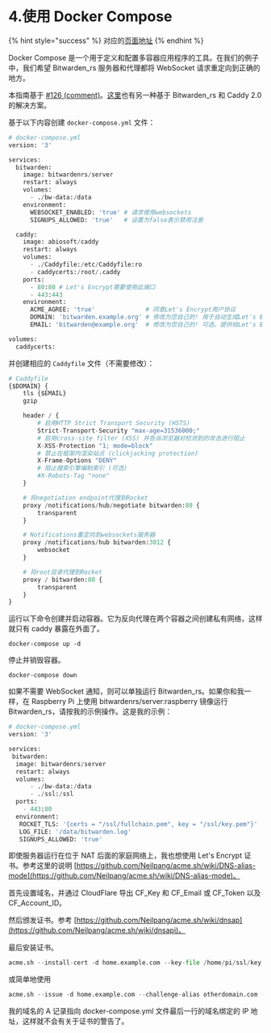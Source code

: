 # 4.使用 Docker Compose

{% hint style="success" %}
对应的[页面地址](https://github.com/dani-garcia/bitwarden_rs/wiki/Using-Docker-Compose)
{% endhint %}

Docker Compose 是一个用于定义和配置多容器应用程序的工具。在我们的例子中，我们希望 Bitwarden\_rs 服务器和代理都将 WebSocket 请求重定向到正确的地方。

本指南基于 [\#126 \(comment\)](https://github.com/dani-garcia/bitwarden_rs/issues/126#issuecomment-417872681)。[这里](https://github.com/sosandroid/docker-bitwarden_rs-caddy-synology)也有另一种基于 Bitwarden\_rs 和 Caddy 2.0 的解决方案。

基于以下内容创建 `docker-compose.yml` 文件：

```python
# docker-compose.yml
version: '3'

services:
  bitwarden:
    image: bitwardenrs/server
    restart: always
    volumes:
      - ./bw-data:/data
    environment:
      WEBSOCKET_ENABLED: 'true' # 请求使用websockets
      SIGNUPS_ALLOWED: 'true'   # 设置为false表示禁用注册

  caddy:
    image: abiosoft/caddy
    restart: always
    volumes:
      - ./Caddyfile:/etc/Caddyfile:ro
      - caddycerts:/root/.caddy
    ports:
      - 80:80 # Let's Encrypt需要使用此端口
      - 443:443
    environment:
      ACME_AGREE: 'true'              # 同意Let's Encrypt用户协议
      DOMAIN: 'bitwarden.example.org' # 修改为您自己的! 用于自动生成Let's Encrypt SSL
      EMAIL: 'bitwarden@example.org'  # 修改为您自己的! 可选。提供给Let's Encrypt

volumes:
  caddycerts:
```

并创建相应的 `Caddyfile` 文件（不需要修改）：

```python
# Caddyfile
{$DOMAIN} {
    tls {$EMAIL}
    gzip

    header / {
        # 启用HTTP Strict Transport Security (HSTS)
        Strict-Transport-Security "max-age=31536000;"
        # 启用cross-site filter (XSS) 并告诉浏览器对检测到的攻击进行阻止
        X-XSS-Protection "1; mode=block"
        # 禁止在框架内渲染站点 (clickjacking protection)
        X-Frame-Options "DENY"
        # 阻止搜索引擎编制索引 (可选)
        #X-Robots-Tag "none"
    }

    # 将negotiation endpoint代理到Rocket
    proxy /notifications/hub/negotiate bitwarden:80 {
        transparent
    }

    # Notifications重定向到websockets服务器
    proxy /notifications/hub bitwarden:3012 {
        websocket
    }

    # 将root目录代理到Rocket
    proxy / bitwarden:80 {
        transparent
    }
}
```

运行以下命令创建并启动容器。它为反向代理在两个容器之间创建私有网络，这样就只有 caddy 暴露在外面了。

```text
docker-compose up -d
```

停止并销毁容器。

```text
docker-compose down
```

如果不需要 WebSocket 通知，则可以单独运行 Bitwarden\_rs。如果你和我一样，在 Raspberry Pi 上使用 bitwardenrs/server:raspberry 镜像运行 Bitwarden\_rs，请按我的示例操作。这是我的示例：

```python
# docker-compose.yml
version: '3'

services:
 bitwarden:
  image: bitwardenrs/server
  restart: always
  volumes:
      - ./bw-data:/data
      - ./ssl:/ssl
  ports:
    - 443:80
  environment:
   ROCKET_TLS: '{certs = "/ssl/fullchain.pem", key = "/ssl/key.pem"}'
   LOG_FILE: '/data/bitwarden.log'
   SIGNUPS_ALLOWED: 'true'
```

即使服务器运行在位于 NAT 后面的家庭网络上，我也想使用 Let's Encrypt 证书。参考这里的说明 [https://github.com/Neilpang/acme.sh/wiki/DNS-alias-mode](https://github.com/Neilpang/acme.sh/wiki/DNS-alias-mode)。

首先设置域名，并通过 CloudFlare 导出 CF\_Key 和 CF\_Email 或 CF\_Token 以及 CF\_Account\_ID。

然后颁发证书。参考 [https://github.com/Neilpang/acme.sh/wiki/dnsap](https://github.com/Neilpang/acme.sh/wiki/dnsapi)。

最后安装证书。

```python
acme.sh --install-cert -d home.example.com --key-file /home/pi/ssl/key.pem --fullchain-file /home/pi/ssl/fullchain.pem
```

或简单地使用

```python
acme.sh --issue -d home.example.com --challenge-alias otherdomain.com --dns dns_cf --key-file /home/pi/ssl/key.pem --fullchain-file /home/pi/ssl/fullchain.pem
```

我的域名的 A 记录指向 docker-compose.yml 文件最后一行的域名绑定的 IP 地址，这样就不会有关于证书的警告了。

